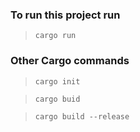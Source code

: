 ### To run this project run 

>`cargo run`


### Other Cargo commands
>`cargo init`

>`cargo buid`

>`cargo build --release`